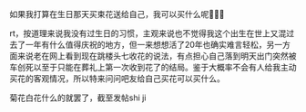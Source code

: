 如果我打算在生日那天买束花送给自己，我可以买什么呢🤔🤔🤔

rt，按道理来说我没有过生日的习惯，主观来说也不觉得我这个出生在世上又混过去了一年有什么值得庆祝的地方，但一来想想活了20年也确实难言轻松，另一方面来说老在网上看到现在跳楼头七收花的说法，有点担心自己落到明天出门突然被车创死以至于只能在葬礼上第一次收到花了的结局。鉴于大概率不会有人给我主动买花的客观情况，所以特来问问吧友给自己买花可以买什么。

菊花白花什么的就罢了，截至发帖shi ji